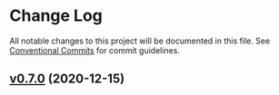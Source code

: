 # Change Log

All notable changes to this project will be documented in this file.
See [Conventional Commits](Https://conventionalcommits.org) for commit guidelines.

<!-- changelog -->

## [v0.7.0](https://github.com/NarrativeApp/mix_systemd/compare/v0.7.0...v0.7.0) (2020-12-15)



